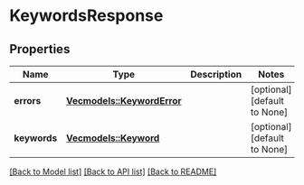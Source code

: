 # KeywordsResponse

## Properties
Name | Type | Description | Notes
------------ | ------------- | ------------- | -------------
**errors** | [**Vec<models::KeywordError>**](KeywordError.md) |  | [optional] [default to None]
**keywords** | [**Vec<models::Keyword>**](Keyword.md) |  | [optional] [default to None]

[[Back to Model list]](../README.md#documentation-for-models) [[Back to API list]](../README.md#documentation-for-api-endpoints) [[Back to README]](../README.md)


